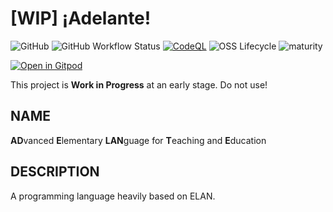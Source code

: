 # [WIP] ¡Adelante!
![GitHub](https://img.shields.io/github/license/tom65536/adelante)
![GitHub Workflow Status](https://img.shields.io/github/actions/workflow/status/tom65536/adelante/maven.yml)
[![CodeQL](https://github.com/tom65536/adelante/actions/workflows/codeql.yml/badge.svg)](https://github.com/tom65536/adelante/actions/workflows/codeql.yml)
![OSS Lifecycle](https://img.shields.io/osslifecycle/tom65536/adelante)
![maturity](https://img.shields.io/badge/maturity-%F0%9F%9A%A7%20WIP-red)

[![Open in Gitpod](https://gitpod.io/button/open-in-gitpod.svg)](https://gitpod.io/#https://github.com/tom65536/adelante)

This project is **Work in Progress** at an early stage. Do not use!

## NAME

**AD**vanced **E**lementary **LAN**guage for **T**eaching and **E**ducation

## DESCRIPTION

A programming language heavily based on ELAN.
